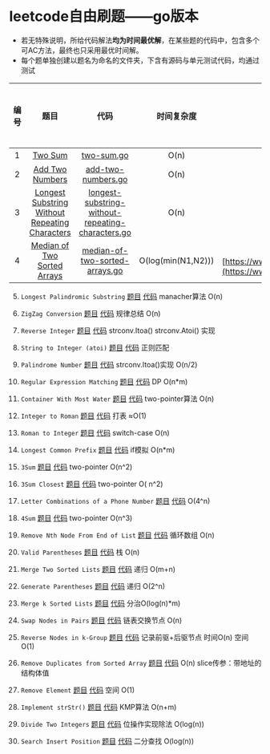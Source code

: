 # leetcode自由刷题——go版本

* 若无特殊说明，所给代码解法**均为时间最优解**，在某些题的代码中，包含多个可AC方法，最终也只采用最优时间解。
* 每个题单独创建以题名为命名的文件夹，下含有源码与单元测试代码，均通过测试

| 编号 | 题目 | 代码 | 时间复杂度 | 简述 |  空间复杂度 |
|:---:|:-----:|:---:|:---:|:---:|:---:|
| 1 | [Two Sum](https://leetcode.com/problems/two-sum/) | [two-sum.go](two-sum/two-sum.go) | O(n) | 哈希Map |  |
| 2 | [Add Two Numbers](https://leetcode.com/problems/add-two-numbers/) | [add-two-numbers.go](add-two-numbers/add-two-numbers.go) | O(n) | 单向链表 | |
| 3 | [Longest Substring Without Repeating Characters](https://leetcode.com/problems/longest-substring-without-repeating-characters/) | [longest-substring-without-repeating-characters.go](longest-substring-without-repeating-characters/longest-substring-without-repeating-characters.go) | O(n) | DP优化 | |
| 4 | [Median of Two Sorted Arrays](https://leetcode.com/problems/median-of-two-sorted-arrays/) | [median-of-two-sorted-arrays.go](median-of-two-sorted-arrays/median-of-two-sorted-arrays.go) | O(log(min(N1,N2))) | 来自[https://www.cnblogs.com/grandyang/p/4465932.html](https://www.cnblogs.com/grandyang/p/4465932.html) |  |




5. `Longest Palindromic Substring` [题目](https://leetcode.com/problems/longest-palindromic-substring/) [代码](longest-palindromic-substring/longest-palindromic-substring.go)
   manacher算法 O(n)

6. `ZigZag Conversion` [题目](https://leetcode.com/problems/zigzag-conversion/) [代码](zigzag-conversion/zigzag-conversion.go)
   规律总结 O(n)

7. `Reverse Integer` [题目](https://leetcode.com/problems/reverse-integer/) [代码](reverse-integer/reverse-integer.go)
   strconv.Itoa() strconv.Atoi() 实现

8. `String to Integer (atoi)` [题目](https://leetcode.com/problems/string-to-integer-atoi/) [代码](string-to-integer-atoi/string-to-integer-atoi.go)
   正则匹配

9. `Palindrome Number` [题目](https://leetcode.com/problems/palindrome-number/) [代码](palindrome-number/palindrome-number.go)
   strconv.Itoa()实现 O(n/2)

10. `Regular Expression Matching` [题目](https://leetcode.com/problems/regular-expression-matching/) [代码](regular-expression-matching/regular-expression-matching.go)
    DP O(n*m)

11. `Container With Most Water` [题目](https://leetcode.com/problems/container-with-most-water/) [代码](container-with-most-water/container-with-most-water.go)
    two-pointer算法 O(n)

12. `Integer to Roman` [题目](https://leetcode.com/problems/integer-to-roman/) [代码](integer-to-roman/integer-to-roman.go)
    打表 ≈O(1)

13. `Roman to Integer` [题目](https://leetcode.com/problems/roman-to-integer/) [代码](roman-to-integer/roman-to-integer.go)
    switch-case O(n)

14. `Longest Common Prefix` [题目](https://leetcode.com/problems/longest-common-prefix/) [代码](longest-common-prefix/longest-common-prefix.go)
    if模拟 O(n*m)

15. `3Sum`  [题目](https://leetcode.com/problems/3sum/) [代码](3sum/3sum.go) two-pointer O(n^2)

16. `3Sum Closest` [题目](https://leetcode.com/problems/3sum-closest/) [代码](3sum-closest/3sum-closest.go) two-pointer O(
    n^2)

17. `Letter Combinations of a Phone Number` [题目](https://leetcode.com/problems/letter-combinations-of-a-phone-number/) [代码](letter-combinations-of-a-phone-number/letter-combinations-of-a-phone-number.go)
    O(4^n)

18. `4Sum` [题目](https://leetcode.com/problems/4sum/) [代码](4sum/4sum.go) two-pointer O(n^3)

19. `Remove Nth Node From End of List` [题目](https://leetcode.com/problems/remove-nth-node-from-end-of-list/) [代码](remove-nth-node-from-end-of-list/remove-nth-node-from-end-of-list.go)
    循环数组 O(n)

20. `Valid Parentheses` [题目](https://leetcode.com/problems/valid-parentheses/) [代码](valid-parentheses/valid-parentheses.go)
    栈 O(n)

21. `Merge Two Sorted Lists` [题目](https://leetcode.com/problems/merge-two-sorted-lists/) [代码](merge-two-sorted-lists/merge-two-sorted-lists.go)
    递归 O(m+n)

22. `Generate Parentheses` [题目](https://leetcode.com/problems/generate-parentheses/) [代码](generate-parentheses/generate-parentheses.go)
    递归 O(2^n)

23. `Merge k Sorted Lists` [题目](https://leetcode.com/problems/merge-k-sorted-lists/) [代码](merge-k-sorted-lists/merge-k-sorted-lists.go)
    分治O(log(n)*m)

24. `Swap Nodes in Pairs` [题目](https://leetcode.com/problems/swap-nodes-in-pairs/) [代码](swap-nodes-in-pairs/swap-nodes-in-pairs.go)
    链表交换节点 O(n)

25. `Reverse Nodes in k-Group` [题目](https://leetcode.com/problems/reverse-nodes-in-k-group/) [代码](reverse-nodes-in-k-group/reverse-nodes-in-k-group.go)
    记录前驱+后驱节点 时间O(n) 空间O(1)

26. `Remove Duplicates from Sorted Array` [题目](https://leetcode.com/problems/remove-duplicates-from-sorted-array/) [代码](remove-duplicates-from-sorted-array/remove-duplicates-from-sorted-array.go)
    O(n) slice传参：带地址的结构体值

27. `Remove Element` [题目](https://leetcode.com/problems/remove-element/) [代码](remove-element/remove-element.go) 空间 O(1)

28. `Implement strStr()` [题目](https://leetcode.com/problems/implement-strstr/) [代码](implement-strstr/implement-strstr.go)
    KMP算法 O(n+m)

29. `Divide Two Integers` [题目](https://leetcode.com/problems/divide-two-integers/) [代码](divide-two-integers/divide-two-integers.go)
    位操作实现除法 O(log(n))


35. `Search Insert Position` [题目](https://leetcode.com/problems/search-insert-position/) [代码](search-insert-position/search-insert-position.go)
    二分查找 O(log(n))